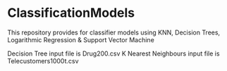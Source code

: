 # ClassificationModels
This repository provides for classifier models using KNN, Decision Trees, Logarithmic Regression &amp; Support Vector Machine

Decision Tree input file is Drug200.csv
K Nearest Neighbours input file is Telecustomers1000t.csv
